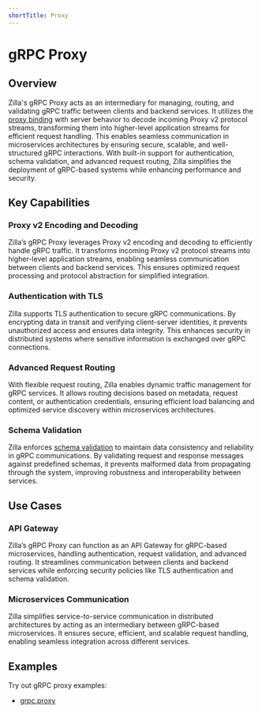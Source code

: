 ```yaml
---
shortTitle: Proxy
---
```


# gRPC Proxy 

## Overview

Zilla's gRPC Proxy acts as an intermediary for managing, routing, and validating gRPC traffic between clients and backend services. It utilizes the [proxy binding](../../../reference/config/bindings/grpc/README.md) with server behavior to decode incoming Proxy v2 protocol streams, transforming them into higher-level application streams for efficient request handling. This enables seamless communication in microservices architectures by ensuring secure, scalable, and well-structured gRPC interactions. With built-in support for authentication, schema validation, and advanced request routing, Zilla simplifies the deployment of gRPC-based systems while enhancing performance and security.

## Key Capabilities

### Proxy v2 Encoding and Decoding
Zilla’s gRPC Proxy leverages Proxy v2 encoding and decoding to efficiently handle gRPC traffic. It transforms incoming Proxy v2 protocol streams into higher-level application streams, enabling seamless communication between clients and backend services. This ensures optimized request processing and protocol abstraction for simplified integration.

### Authentication with TLS
Zilla supports TLS authentication to secure gRPC communications. By encrypting data in transit and verifying client-server identities, it prevents unauthorized access and ensures data integrity. This enhances security in distributed systems where sensitive information is exchanged over gRPC connections.

### Advanced Request Routing
With flexible request routing, Zilla enables dynamic traffic management for gRPC services. It allows routing decisions based on metadata, request content, or authentication credentials, ensuring efficient load balancing and optimized service discovery within microservices architectures.

### Schema Validation
Zilla enforces [schema validation](../../../reference/config/catalogs/) to maintain data consistency and reliability in gRPC communications. By validating request and response messages against predefined schemas, it prevents malformed data from propagating through the system, improving robustness and interoperability between services.

## Use Cases

### API Gateway

Zilla’s gRPC Proxy can function as an API Gateway for gRPC-based microservices, handling authentication, request validation, and advanced routing. It streamlines communication between clients and backend services while enforcing security policies like TLS authentication and schema validation.

### Microservices Communication

Zilla simplifies service-to-service communication in distributed architectures by acting as an intermediary between gRPC-based microservices. It ensures secure, efficient, and scalable request handling, enabling seamless integration across different services.

## Examples

Try out gRPC proxy examples:

- [grpc.proxy](https://github.com/aklivity/zilla-examples/tree/main/grpc.proxy)